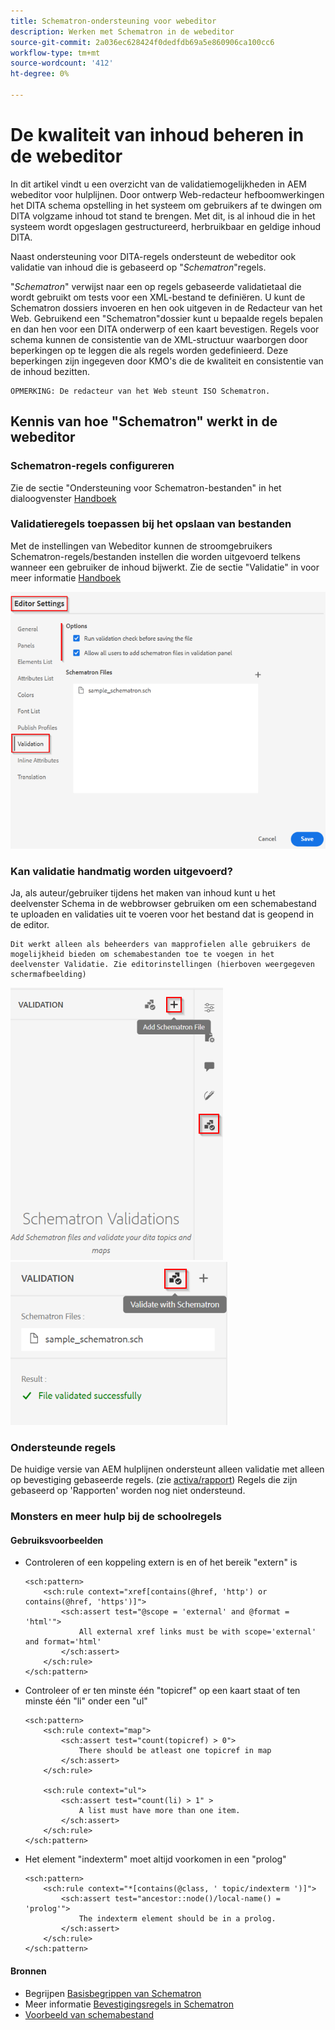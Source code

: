 ```yaml
---
title: Schematron-ondersteuning voor webeditor
description: Werken met Schematron in de webeditor
source-git-commit: 2a036ec628424f0dedfdb69a5e860906ca100cc6
workflow-type: tm+mt
source-wordcount: '412'
ht-degree: 0%

---
```



# De kwaliteit van inhoud beheren in de webeditor

In dit artikel vindt u een overzicht van de validatiemogelijkheden in AEM webeditor voor hulplijnen.
Door ontwerp Web-redacteur hefboomwerkingen het DITA schema opstelling in het systeem om gebruikers af te dwingen om DITA volgzame inhoud tot stand te brengen. Met dit, is al inhoud die in het systeem wordt opgeslagen gestructureerd, herbruikbaar en geldige inhoud DITA.

Naast ondersteuning voor DITA-regels ondersteunt de webeditor ook validatie van inhoud die is gebaseerd op &quot;*Schematron*&quot;regels.

&quot;*Schematron*&quot; verwijst naar een op regels gebaseerde validatietaal die wordt gebruikt om tests voor een XML-bestand te definiëren. U kunt de Schematron dossiers invoeren en hen ook uitgeven in de Redacteur van het Web. Gebruikend een &quot;Schematron&quot;dossier kunt u bepaalde regels bepalen en dan hen voor een DITA onderwerp of een kaart bevestigen. Regels voor schema kunnen de consistentie van de XML-structuur waarborgen door beperkingen op te leggen die als regels worden gedefinieerd. Deze beperkingen zijn ingegeven door KMO&#39;s die de kwaliteit en consistentie van de inhoud bezitten.

    OPMERKING: De redacteur van het Web steunt ISO Schematron.


## Kennis van hoe &quot;Schematron&quot; werkt in de webeditor

### Schematron-regels configureren

Zie de sectie &quot;Ondersteuning voor Schematron-bestanden&quot; in het dialoogvenster [Handboek](https://helpx.adobe.com/content/dam/help/en/xml-documentation-solution/4-2/Adobe-Experience-Manager-Guides_UUID_User-Guide_EN.pdf#page=148)


### Validatieregels toepassen bij het opslaan van bestanden

Met de instellingen van Webeditor kunnen de stroomgebruikers Schematron-regels/bestanden instellen die worden uitgevoerd telkens wanneer een gebruiker de inhoud bijwerkt. Zie de sectie &quot;Validatie&quot; in voor meer informatie [Handboek](https://helpx.adobe.com/content/dam/help/en/xml-documentation-solution/4-2/Adobe-Experience-Manager-Guides_UUID_User-Guide_EN.pdf#page=58)

![Regels instellen op basis van instellingen voor webeditors](../../../assets/authoring/schematron-editorsettings-validation-tab.png)


### Kan validatie handmatig worden uitgevoerd?

Ja, als auteur/gebruiker tijdens het maken van inhoud kunt u het deelvenster Schema in de webbrowser gebruiken om een schemabestand te uploaden en validaties uit te voeren voor het bestand dat is geopend in de editor.

    Dit werkt alleen als beheerders van mapprofielen alle gebruikers de mogelijkheid bieden om schemabestanden toe te voegen in het deelvenster Validatie. Zie editorinstellingen (hierboven weergegeven schermafbeelding)

![Schematron-bestand kiezen](../../../assets/authoring/schematron-rightpanel-validation-addsch.png)
![Validatie uitvoeren](../../../assets/authoring/schematron-rightpanel-validation-runsch.png)


### Ondersteunde regels

De huidige versie van AEM hulplijnen ondersteunt alleen validatie met alleen op bevestiging gebaseerde regels. (zie [activa/rapport](https://schematron.com/document/205.html)) Regels die zijn gebaseerd op &#39;Rapporten&#39; worden nog niet ondersteund.


### Monsters en meer hulp bij de schoolregels

#### Gebruiksvoorbeelden

- Controleren of een koppeling extern is en of het bereik &quot;extern&quot; is

   ```
   <sch:pattern>
       <sch:rule context="xref[contains(@href, 'http') or contains(@href, 'https')]">
           <sch:assert test="@scope = 'external' and @format = 'html'">
               All external xref links must be with scope='external' and format='html'
           </sch:assert>
       </sch:rule>
   </sch:pattern>
   ```

- Controleer of er ten minste één &quot;topicref&quot; op een kaart staat of ten minste één &quot;li&quot; onder een &quot;ul&quot;

   ```
   <sch:pattern>
       <sch:rule context="map">
           <sch:assert test="count(topicref) > 0">
               There should be atleast one topicref in map
           </sch:assert>
       </sch:rule>
   
       <sch:rule context="ul">
           <sch:assert test="count(li) > 1" >
               A list must have more than one item.
           </sch:assert>
       </sch:rule>
   </sch:pattern>
   ```

- Het element &quot;indexterm&quot; moet altijd voorkomen in een &quot;prolog&quot;

   ```
   <sch:pattern>
       <sch:rule context="*[contains(@class, ' topic/indexterm ')]">
           <sch:assert test="ancestor::node()/local-name() = 'prolog'">
               The indexterm element should be in a prolog.
           </sch:assert>
       </sch:rule>
   </sch:pattern>
   ```

#### Bronnen

- Begrijpen  [Basisbegrippen van Schematron](https://da2022.xatapult.com/#what-is-schematron)
- Meer informatie [Bevestigingsregels in Schematron](https://www.xml.com/pub/a/2003/11/12/schematron.html#Assertions)
- [Voorbeeld van schemabestand](../../../assets/authoring/sample_schematron.sch)